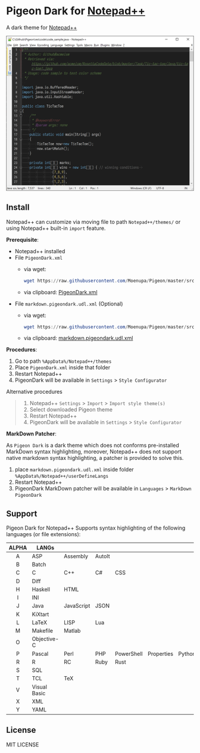 # Pigeon Dark for [Notepad++](https://notepad-plus-plus.org/)

A dark theme for [Notepad++](https://notepad-plus-plus.org/)

![Screenshot](./screenshot.png "Screenshot info: Notepad++ v7.9.1, Dec 26th, 2020.")

## Install

Notepad++ can customize via moving file to path `Notepad++/themes/` or using Notepad++ built-in `import` feature.

**Prerequisite**:

- Notepad++ installed
- File `PigeonDark.xml`
  - via wget:  

    ```powershell
    wget https://raw.githubusercontent.com/Moenupa/Pigeon/master/src/Pigeon_Dark/notepad_plusplus/PigeonDark.xml
    ```  

  - via clipboard: [PigeonDark.xml](./PigeonDark.xml)
- File `markdown.pigeondark.udl.xml` (Optional)
  - via wget:  

    ```powershell
    wget https://raw.githubusercontent.com/Moenupa/Pigeon/master/src/Pigeon_Dark/notepad_plusplus/markdown.pigeondark.udl.xml
    ```

  - via clipboard: [markdown.pigeondark.udl.xml](./markdown.pigeondark.udl.xml)

**Procedures**:

1. Go to path `%AppData%/Notepad++/themes`
1. Place `PigeonDark.xml` inside that folder
1. Restart Notepad++
1. PigeonDark will be available in `Settings` > `Style Configurator`

Alternative procedures

> 1. Notepad++ `Settings` > `Import` > `Import style theme(s)`  
> 1. Select downloaded Pigeon theme  
> 1. Restart Notepad++  
> 1. PigeonDark will be available in `Settings` > `Style Configurator`

**MarkDown Patcher**:

As `Pigeon Dark` is a dark theme which does not conforms pre-installed MarkDown syntax highlighting, moreover, Notepad++ does not support native markdown syntax highlighting, a patcher is provided to solve this.

1. place `markdown.pigeondark.udl.xml` inside folder `%AppData%/Notepad++/userDefineLangs`
1. Restart Notepad++
1. PigeonDark MarkDown patcher will be available in `Languages` > `MarkDown PigeonDark`

## Support

Pigeon Dark for Notepad++ Supports syntax highlighting of the following languages (or file extensions):

|ALPHA|LANGs|   |   |   |   |   |
|:---:|---|---|---|---|---|---|
|  A  | ASP | Assembly | AutoIt
|  B  | Batch |
|  C  | C | C++ | C# | CSS
|  D  | Diff |
|  H  | Haskell | HTML
|  I  | INI |
|  J  | Java |JavaScript|JSON
|  K  | KiXtart|
|  L  | LaTeX|LISP|Lua
|  M  | Makefile|Matlab
|  O  | Objective-C|
|  P  | Pascal|Perl|PHP|PowerShell|Properties|Python
|  R  | R|RC|Ruby|Rust
|  S  | SQL|
|  T  | TCL|TeX
|  V  | Visual Basic|
|  X  | XML|
|  Y  | YAML|

## License

MIT LICENSE
